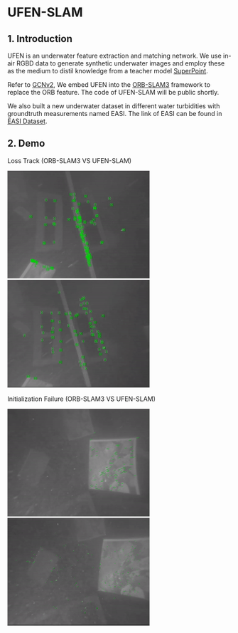 # UFEN-SLAM

## 1. Introduction

UFEN is an underwater feature extraction and matching network.
We use in-air RGBD data to generate synthetic underwater images and employ these as the medium to distil knowledge from a teacher model [SuperPoint](https://github.com/magicleap/SuperPointPretrainedNetwork).

Refer to [GCNv2](https://github.com/jiexiong2016/GCNv2_SLAM), We embed UFEN into the [ORB-SLAM3](https://github.com/UZ-SLAMLab/ORB_SLAM3) framework to replace the ORB feature. The code of UFEN-SLAM will be public shortly.

We also built a new underwater dataset in different water turbidities with groundtruth measurements named EASI.
The link of EASI can be found in [EASI Dataset](https://github.com/Jinghe-mel/UFEN-SLAM/tree/main/EASI%20Dataset).

## 2. Demo

Loss Track (ORB-SLAM3 VS UFEN-SLAM)

![](Others/ORB_1.gif) ![](Others/UFEN_1.gif)

Initialization Failure (ORB-SLAM3 VS UFEN-SLAM)

![](Others/ORB_2.gif) ![](Others/UFEN_2.gif)
